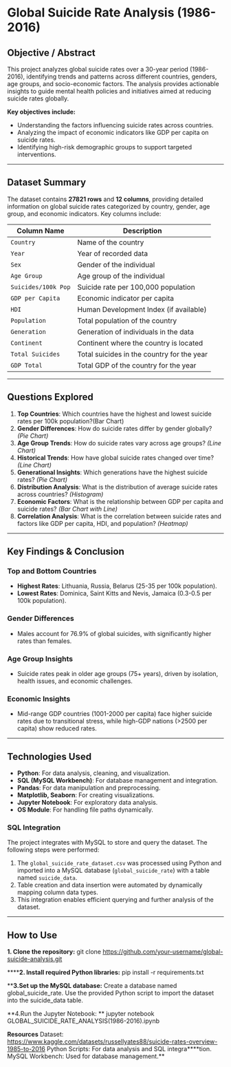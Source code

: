 # Global Suicide Rate Analysis (1986-2016)

## Objective / Abstract

This project analyzes global suicide rates over a 30-year period (1986-2016), identifying trends and patterns across different countries, genders, age groups, and socio-economic factors. The analysis provides actionable insights to guide mental health policies and initiatives aimed at reducing suicide rates globally.

**Key objectives include:**

- Understanding the factors influencing suicide rates across countries.
- Analyzing the impact of economic indicators like GDP per capita on suicide rates.
- Identifying high-risk demographic groups to support targeted interventions.

---

## Dataset Summary

The dataset contains **27821 rows** and **12 columns**, providing detailed information on global suicide rates categorized by country, gender, age group, and economic indicators. Key columns include:

| **Column Name**         | **Description**                                  |
|--------------------------|-------------------------------------------------|
| `Country`               | Name of the country                             |
| `Year`                  | Year of recorded data                           |
| `Sex`                   | Gender of the individual                        |
| `Age Group`             | Age group of the individual                     |
| `Suicides/100k Pop`     | Suicide rate per 100,000 population             |
| `GDP per Capita`        | Economic indicator per capita                   |
| `HDI`                   | Human Development Index (if available)          |
| `Population`            | Total population of the country                 |
| `Generation`            | Generation of individuals in the data           |
| `Continent`             | Continent where the country is located          |
| `Total Suicides`        | Total suicides in the country for the year       |
| `GDP Total`             | Total GDP of the country for the year            |

---

## Questions Explored

1. **Top Countries**: Which countries have the highest and lowest suicide rates per 100k population?(Bar Chart)
2. **Gender Differences**: How do suicide rates differ by gender globally? *(Pie Chart)*
3. **Age Group Trends**: How do suicide rates vary across age groups? *(Line Chart)*
4. **Historical Trends**: How have global suicide rates changed over time? *(Line Chart)*
5. **Generational Insights**: Which generations have the highest suicide rates? *(Pie Chart)*
6. **Distribution Analysis**: What is the distribution of average suicide rates across countries? *(Histogram)*
7. **Economic Factors**: What is the relationship between GDP per capita and suicide rates? *(Bar Chart with Line)*
8. **Correlation Analysis**: What is the correlation between suicide rates and factors like GDP per capita, HDI, and population? *(Heatmap)*

---

## Key Findings & Conclusion

### Top and Bottom Countries
- **Highest Rates**: Lithuania, Russia, Belarus (25-35 per 100k population).
- **Lowest Rates**: Dominica, Saint Kitts and Nevis, Jamaica (0.3-0.5 per 100k population).

### Gender Differences
- Males account for 76.9% of global suicides, with significantly higher rates than females.

### Age Group Insights
- Suicide rates peak in older age groups (75+ years), driven by isolation, health issues, and economic challenges.

### Economic Insights
- Mid-range GDP countries (1001-2000 per capita) face higher suicide rates due to transitional stress, while high-GDP nations (>2500 per capita) show reduced rates.

---

## Technologies Used

- **Python**: For data analysis, cleaning, and visualization.
- **SQL (MySQL Workbench)**: For database management and integration.
- **Pandas**: For data manipulation and preprocessing.
- **Matplotlib, Seaborn**: For creating visualizations.
- **Jupyter Notebook**: For exploratory data analysis.
- **OS Module**: For handling file paths dynamically.

### SQL Integration
The project integrates with MySQL to store and query the dataset. The following steps were performed:

1. The `global_suicide_rate_dataset.csv` was processed using Python and imported into a MySQL database (`global_suicide_rate`) with a table named `suicide_data`.
2. Table creation and data insertion were automated by dynamically mapping column data types.
3. This integration enables efficient querying and further analysis of the dataset.

---

## How to Use

**1. Clone the repository:**
   git clone https://github.com/your-username/global-suicide-analysis.git

   
******2.  Install required Python libraries:**
pip install -r requirements.txt


****3.Set up the MySQL database:**
Create a database named global_suicide_rate.
Use the provided Python script to import the dataset into the suicide_data table.


**4.Run the Jupyter Notebook:
**
jupyter notebook GLOBAL_SUICIDE_RATE_ANALYSIS(1986-2016).ipynb


**Resources**
Dataset: https://www.kaggle.com/datasets/russellyates88/suicide-rates-overview-1985-to-2016
Python Scripts: For data analysis and SQL integra****tion.
MySQL Workbench: Used for database management.**
